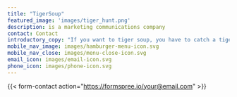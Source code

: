 ```yaml
---
title: "TigerSoup"
featured_image: 'images/tiger_hunt.png'
description: is a marketing communications company
contact: Contact
introductory_copy: "If you want to tiger soup, you have to catch a tiger."
mobile_nav_image: images/hamburger-menu-icon.svg
mobile_nav_close: images/menu-close-icon.svg
email_icon: images/email-icon.svg
phone_icon: images/phone-icon.svg
---
```


{{< form-contact action="https://formspree.io/your@email.com" >}}